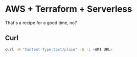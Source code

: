 # AWS + Terraform + Serverless

That's a recipe for a good time, no?

## Curl

```bash
curl -H "Content-Type:text/plain" -G -i <API URL>
```
